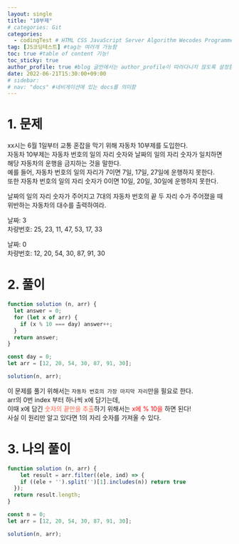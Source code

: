 ```yaml
---
layout: single
title: "10부제"
# categories: Git
categories:
  - codingTest # HTML CSS JavaScript Server Algorithm Wecodes Programmers CS Github Blog
tag: [JS코딩테스트] #tag는 여러개 가능함
toc: true #table of content 기능!
toc_sticky: true
author_profile: true #blog 글안에서는 author_profile이 따라다니지 않도록 설정함
date: 2022-06-21T15:30:00+09:00
# sidebar:
# nav: "docs" #네비게이션에 있는 docs를 의미함
---
```

# 1. 문제
xx시는 6월 1일부터 교통 혼잡을 막기 위해 자동차 10부제를 도입한다.  
자동차 10부제는 자동차 번호의 일의 자리 숫자와 날짜의 일의 자리 숫자가 일치하면  
해당 자동차의 운행을 금지하는 것을 말한다.  
예를 들어, 자동차 번호의 일의 자리가 7이면 7일, 17일, 27일에 운행하지 못한다.  
또한 자동차 번호의 일의 자리 숫자가 0이면 10일, 20일, 30일에 운행하지 못한다.  

날짜의 일의 자리 숫자가 주어지고 7대의 자동차 번호의 끝 두 자리 수가 주어졌을 때  
위반하는 자동차의 대수를 출력하여라.  

날짜: 3  
차량번호: 25, 23, 11, 47, 53, 17, 33

날짜: 0  
차량번호: 12, 20, 54, 30, 87, 91, 30

# 2. 풀이
```js
function solution (n, arr) {
  let answer = 0;
  for (let x of arr) {
    if (x % 10 === day) answer++;
  }
  return answer;
}

const day = 0;
let arr = [12, 20, 54, 30, 87, 91, 30];

solution(n, arr);
```

이 문제를 풀기 위해서는 `자동차 번호의 가장 마지막 자리`만을 필요로 한다.  
arr의 0번 index 부터 하나씩 x에 담기는데,  
이때 x에 담긴 <span style="color:tomato">숫자의 끝만을 추출</span>하기 위해서는 <span style="color:red">x에 % 10을</span> 하면 된다!  
사실 이 원리만 알고 있다면 1의 자리 숫자를 가져올 수 있다.  

# 3. 나의 풀이
```js
function solution (n, arr) {
	let result = arr.filter((ele, ind) => {
    if ((ele + '').split('')[1].includes(n)) return true
  });
  return result.length;
}

const n = 0;
let arr = [12, 20, 54, 30, 87, 91, 30];

solution(n, arr);
```

<!-- <span style="color:royalblue"> -->

<!-- 메소드 위에 변수 선언, 메소드 안에 메소드, 메소드 끝나고 리턴 -->

<!-- ### 2. Link 넣기

```

유형 1: (설명어를 입력) : [gunhee's coding blog](https://gunhee-jeong.github.io/)
유형 2: (URL 자동연결) : <https://gunhee-jeong.github.io/>
유형 3: (동일 파일 내 '문단으로 이동') : [1. Header로 이동](###-1-header)

```

유형 1: (설명어를 입력) : [gunhee's coding blog](https://gunhee-jeong.github.io/)
유형 2: (URL 자동연결) : <https://gunhee-jeong.github.io/>
유형 3: (동일 파일 내 '문단으로 이동') : [1. Header로 이동](#1-header)
유형 3의 방법

1. 특수문자를 제거
2. 스페이스는 -로 바꾸고
3. 대문자는 소문자로!
   그래서 ### 1. Header -> #1-header

## Link: [google][https://www.google.com/]

### 3. 수평선

```

---

```

---

### 4. 라인 바꾸기

```

스페이스바를 2번 눌러주면 다음칸으로
이동할 수 있어요!

```

---

스페이스바를 2번 눌러주면
다음칸으로 이동할 수 있어요!

### 5. list 만들기

```

1. 1번
2. 2번
3. 3번

- 순서없는 list
  - 순서없는 list
    - 순서없는 list

```

1. 1번
2. 2번
3. 3번

- 순서없는 list
  - 순서없는 list
    - 순서없는 list

---

### 6. font 관련

```

**진하게** -> 볼드
_기울여서_ -> 이탤릭체
~~취소선~~ -> 취소선

<ul>밑줄넣기</ul> -> 밑줄
<span style="color:red">빨간 글씨</span> -> 글자색
이것이 `인라인` 입니다 -> 인라인 코드
```

**진하게** -> 볼드
_기울여서_ -> 이탤릭체
~~취소선~~ -> 취소선
<u>밑줄넣기</u> -> 밑줄
<span style="color:red">빨간 글씨</span>
이것이 `인라인` 입니다 -> 인라인 코드

---

### 7. 인용구문

```
> coding
>
> > JavaScript
> >
> > > 내가 프짱!
```

> coding
>
> > JavaScript
> >
> > > 내가 프짱!

---

### 8. 이미지 삽입

```
유형1: ('사이즈를 조절' -> HTML 태그 사용) : <img src="https://gunhee-jeong.github.io/assets/images/blogLogo.png" width="300" height="200">
유형2: (이미지 삽입 후 -> 링크 걸기)
[![이미지](https://gunhee-jeong.github.io/assets/images/blogLogo/blogLogo.png)](https://gunhee-jeong.github.io/)
```

유형1: ('사이즈를 조절' -> HTML 태그 사용) : <img src="https://gunhee-jeong.github.io/assets/images/blogLogo.png" width="300" height="200">
유형2: (이미지 삽입 후 -> 링크 걸기)
[![이미지](https://gunhee-jeong.github.io/assets/images/blogLogo.png)](https://gunhee-jeong.github.io/)

### 9. 표 만들기

```
||국어|영어|
| :--- | ---: | :--: |
|건희 | 100점 | 100점
|철수 | 100점 | 100점
```

|      |  국어 | 영어  |
| :--- | ----: | :---: |
| 건희 | 100점 | 100점 |
| 철수 | 100점 | 100점 |

> - header를 넣고 싶은 경우 ---을 사용하고 :을 이용하여 정렬에 사용함!

### 10. 토글 만들기

```
<details>
<summary>여기를 누르세요</summary>
<div markdown="1">
숨겨진 내용
</div>
</details>
```

<details>
<summary>여기를 누르세요</summary>
<div markdown="1">
숨겨진 내용
</div>
</details> -->
